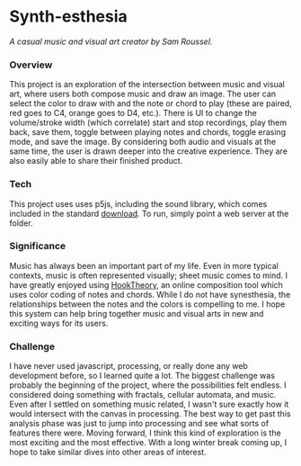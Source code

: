 # Synth-esthesia
*A casual music and visual art creator by Sam Roussel.*


### Overview
This project is an exploration of the intersection between music and visual art, where users both compose music and draw an image. The user can select the color to draw with and the note or chord to play (these are paired, red goes to C4, orange goes to D4, etc.). There is UI to change the volume/stroke width (which correlate) start and stop recordings, play them back, save them, toggle between playing notes and chords, toggle erasing mode, and save the image. By considering both audio and visuals at the same time, the user is drawn deeper into the creative experience. They are also easily able to share their finished product. 

### Tech
This project uses uses p5js, including the sound library, which comes included in the standard [download](https://p5js.org/download/). To run, simply point a web server at the folder.

### Significance
Music has always been an important part of my life. Even in more typical contexts, music is often represented visually; sheet music comes to mind. I have greatly enjoyed using [HookTheory](https://www.hooktheory.com), an online composition tool which uses color coding of notes and chords. While I do not have synesthesia, the relationships between the notes and the colors is compelling to me. I hope this system can help bring together music and visual arts in new and exciting ways for its users.

### Challenge
I have never used javascript, processing, or really done any web development before, so I learned quite a lot. The biggest challenge was probably the beginning of the project, where the possibilities felt endless. I considered doing something with fractals, cellular automata, and music. Even after I settled on something music related, I wasn't sure exactly how it would intersect with the canvas in processing. The best way to get past this analysis phase was just to jump into processing and see what sorts of features there were. Moving forward, I think this kind of exploration is the most exciting and the most effective. With a long winter break coming up, I hope to take similar dives into other areas of interest.
